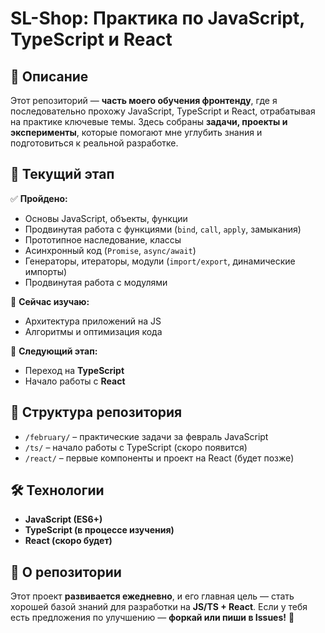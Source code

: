 # SL-Shop: Практика по JavaScript, TypeScript и React  

## 📌 Описание  
Этот репозиторий — **часть моего обучения фронтенду**, где я последовательно прохожу JavaScript, TypeScript и React, отрабатывая на практике ключевые темы. Здесь собраны **задачи, проекты и эксперименты**, которые помогают мне углубить знания и подготовиться к реальной разработке.  

## 🚀 Текущий этап  
✅ **Пройдено:**  
- Основы JavaScript, объекты, функции  
- Продвинутая работа с функциями (`bind`, `call`, `apply`, замыкания)  
- Прототипное наследование, классы  
- Асинхронный код (`Promise`, `async/await`)  
- Генераторы, итераторы, модули (`import/export`, динамические импорты)
- Продвинутая работа с модулями  

🔄 **Сейчас изучаю:**   
- Архитектура приложений на JS  
- Алгоритмы и оптимизация кода  

🎯 **Следующий этап:**  
- Переход на **TypeScript**  
- Начало работы с **React**  

## 📂 Структура репозитория  
- `/february/` – практические задачи за февраль JavaScript  
- `/ts/` – начало работы с TypeScript (скоро появится)  
- `/react/` – первые компоненты и проект на React (будет позже)  

## 🛠️ Технологии  
- **JavaScript (ES6+)**  
- **TypeScript (в процессе изучения)**  
- **React (скоро будет)**  

## 📌 О репозитории  
Этот проект **развивается ежедневно**, и его главная цель — стать хорошей базой знаний для разработки на **JS/TS + React**. Если у тебя есть предложения по улучшению — **форкай или пиши в Issues!** 🚀  
